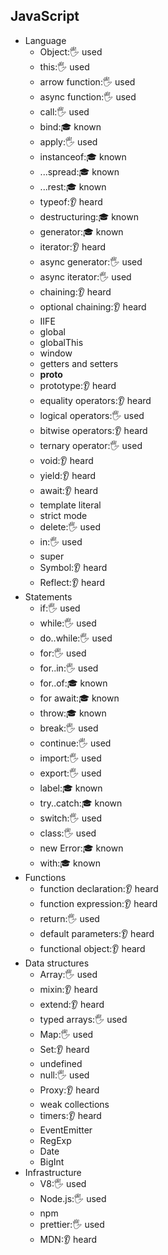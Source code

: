 ## JavaScript

- Language
  - Object:🖐️ used
  - this:🖐️ used
  - arrow function:🖐️ used
  - async function:🖐️ used
  - call:🖐️ used
  - bind:🎓 known
  - apply:🖐️ used
  - instanceof:🎓 known
  - ...spread:🎓 known
  - ...rest:🎓 known
  - typeof:👂 heard
  - destructuring:🎓 known
  - generator:🎓 known
  - iterator:👂 heard
  - async generator:🖐️ used
  - async iterator:🖐️ used
  - chaining:👂 heard
  - optional chaining:👂 heard
  - IIFE
  - global
  - globalThis
  - window
  - getters and setters
  - __proto__
  - prototype:👂 heard
  - equality operators:👂 heard
  - logical operators:🖐️ used
  - bitwise operators:👂 heard
  - ternary operator:🖐️ used
  - void:👂 heard
  - yield:👂 heard
  - await:👂 heard
  - template literal
  - strict mode
  - delete:🖐️ used
  - in:🖐️ used
  - super
  - Symbol:👂 heard
  - Reflect:👂 heard
- Statements
  - if:🖐️ used
  - while:🖐️ used
  - do..while:🖐️ used
  - for:🖐️ used
  - for..in:🖐️ used
  - for..of:🎓 known
  - for await:🎓 known
  - throw:🎓 known
  - break:🖐️ used
  - continue:🖐️ used
  - import:🖐️ used
  - export:🖐️ used
  - label:🎓 known
  - try..catch:🎓 known
  - switch:🖐️ used
  - class:🖐️ used
  - new Error:🎓 known
  - with:🎓 known
- Functions
  - function declaration:👂 heard
  - function expression:👂 heard
  - return:🖐️ used
  - default parameters:👂 heard
  - functional object:👂 heard
- Data structures
  - Array:🖐️ used
  - mixin:👂 heard
  - extend:👂 heard
  - typed arrays:🖐️ used
  - Map:🖐️ used
  - Set:👂 heard
  - undefined
  - null:🖐️ used
  - Proxy:👂 heard
  - weak collections
  - timers:👂 heard
  - EventEmitter
  - RegExp
  - Date
  - BigInt
- Infrastructure
  - V8:🖐️ used
  - Node.js:🖐️ used
  - npm
  - prettier:🖐️ used
  - MDN:👂 heard
